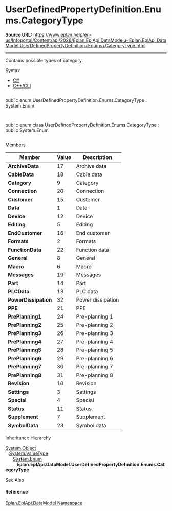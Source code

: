 # UserDefinedPropertyDefinition.Enums.CategoryType

**Source URL:** https://www.eplan.help/en-us/Infoportal/Content/api/2026/Eplan.EplApi.DataModelu~Eplan.EplApi.DataModel.UserDefinedPropertyDefinition+Enums+CategoryType.html

---

Contains possible types of category.

Syntax

- [C#](#i-syntax-CS)
- [C++/CLI](#i-syntax-CPP2005)

```
```
public enum UserDefinedPropertyDefinition.Enums.CategoryType : System.Enum
```
```

```
```
public enum class UserDefinedPropertyDefinition.Enums.CategoryType : public System.Enum
```
```

Members

| Member | Value | Description |
| --- | --- | --- |
| **ArchiveData** | 17 | Archive data |
| **CableData** | 18 | Cable data |
| **Category** | 9 | Category |
| **Connection** | 20 | Connection |
| **Customer** | 15 | Customer |
| **Data** | 1 | Data |
| **Device** | 12 | Device |
| **Editing** | 5 | Editing |
| **EndCustomer** | 16 | End customer |
| **Formats** | 2 | Formats |
| **FunctionData** | 22 | Function data |
| **General** | 8 | General |
| **Macro** | 6 | Macro |
| **Messages** | 19 | Messages |
| **Part** | 14 | Part |
| **PLCData** | 13 | PLC data |
| **PowerDissipation** | 32 | Power dissipation |
| **PPE** | 21 | PPE |
| **PrePlanning1** | 24 | Pre-planning 1 |
| **PrePlanning2** | 25 | Pre-planning 2 |
| **PrePlanning3** | 26 | Pre-planning 3 |
| **PrePlanning4** | 27 | Pre-planning 4 |
| **PrePlanning5** | 28 | Pre-planning 5 |
| **PrePlanning6** | 29 | Pre-planning 6 |
| **PrePlanning7** | 30 | Pre-planning 7 |
| **PrePlanning8** | 31 | Pre-planning 8 |
| **Revision** | 10 | Revision |
| **Settings** | 3 | Settings |
| **Special** | 4 | Special |
| **Status** | 11 | Status |
| **Supplement** | 7 | Supplement |
| **SymbolData** | 23 | Symbol data |

Inheritance Hierarchy

[System.Object](#)  
   [System.ValueType](#)  
      [System.Enum](#)  
         **Eplan.EplApi.DataModel.UserDefinedPropertyDefinition.Enums.CategoryType**

See Also

#### Reference

[Eplan.EplApi.DataModel Namespace](Eplan.EplApi.DataModelu~Eplan.EplApi.DataModel_namespace.html)